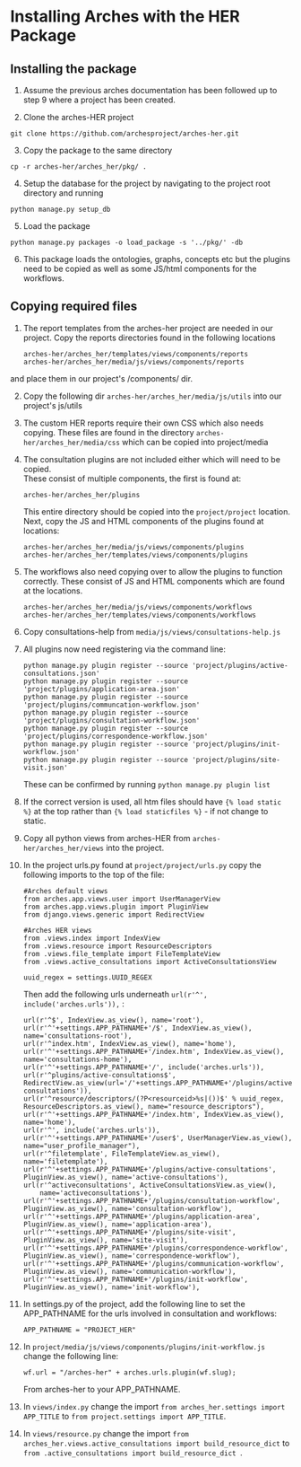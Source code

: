 # Installing Arches with the HER Package

## Installing the package
1. Assume the previous arches documentation has been followed up to step 9 where a project has been created.

2. Clone the arches-HER project 
```
git clone https://github.com/archesproject/arches-her.git
```

3. Copy the package to the same directory
```
cp -r arches-her/arches_her/pkg/ .
```

4. Setup the database for the project by navigating to the project root directory and running
```
python manage.py setup_db
```

5. Load the package
```
python manage.py packages -o load_package -s '../pkg/' -db
```

6. This package loads the ontologies, graphs, concepts etc but the plugins need to be copied as well as some JS/html components for the workflows.

## Copying required files
1. The report templates from the arches-her project are needed in our project. Copy the reports directories found in the following locations
   ```
   arches-her/arches_her/templates/views/components/reports
   arches-her/arches_her/media/js/views/components/reports
   ```
and place them in our project's /components/ dir.

2. Copy the following dir `arches-her/arches_her/media/js/utils` into our project's js/utils

3. The custom HER reports require their own CSS which also needs copying. These files are found in the directory `arches-her/arches_her/media/css` which can be copied into project/media

4. The consultation plugins are not included either which will need to be copied.      
   These consist of multiple components, the first is found at: 
   ```
   arches-her/arches_her/plugins
   ```
   This entire directory should be copied into the `project/project` location.
   Next, copy the JS and HTML components of the plugins found at locations:
   ```
   arches-her/arches_her/media/js/views/components/plugins
   arches-her/arches_her/templates/views/components/plugins
   ```
   
5. The workflows also need copying over to allow the plugins to function correctly. These consist of JS and HTML components which are found at the locations.
   ```
   arches-her/arches_her/media/js/views/components/workflows
   arches-her/arches_her/templates/views/components/workflows
   ```
   
6. Copy consultations-help from `media/js/views/consultations-help.js`

7. All plugins now need registering via the command line:
   ```
   python manage.py plugin register --source 'project/plugins/active-consultations.json'
   python manage.py plugin register --source 'project/plugins/application-area.json'
   python manage.py plugin register --source 'project/plugins/communcation-workflow.json'
   python manage.py plugin register --source 'project/plugins/consultation-workflow.json'
   python manage.py plugin register --source 'project/plugins/correspondence-workflow.json'
   python manage.py plugin register --source 'project/plugins/init-workflow.json'
   python manage.py plugin register --source 'project/plugins/site-visit.json'
   ```
   These can be confirmed by running `python manage.py plugin list`
   
8. If the correct version is used, all htm files should have `{% load static %}` at the top rather than `{% load staticfiles %}` - if not change to static.

9. Copy all python views from arches-HER from `arches-her/arches_her/views` into the project.

10. In the project urls.py found at `project/project/urls.py` copy the following imports to the top of the file:
    ```
    #Arches default views
    from arches.app.views.user import UserManagerView
    from arches.app.views.plugin import PluginView
    from django.views.generic import RedirectView
    
    #Arches HER views
    from .views.index import IndexView
    from .views.resource import ResourceDescriptors
    from .views.file_template import FileTemplateView
    from .views.active_consultations import ActiveConsultationsView
    
    uuid_regex = settings.UUID_REGEX
    ```
    Then add the following urls underneath `url(r'^', include('arches.urls')),` :
    ```
    url(r'^$', IndexView.as_view(), name='root'),
    url(r'^'+settings.APP_PATHNAME+'/$', IndexView.as_view(), name='consultations-root'),
    url(r'^index.htm', IndexView.as_view(), name='home'),
    url(r'^'+settings.APP_PATHNAME+'/index.htm', IndexView.as_view(), name='consultations-home'),
    url(r'^'+settings.APP_PATHNAME+'/', include('arches.urls')),
    url(r'^plugins/active-consultations$', RedirectView.as_view(url='/'+settings.APP_PATHNAME+'/plugins/active-consultations')),
    url(r'^resource/descriptors/(?P<resourceid>%s|())$' % uuid_regex, ResourceDescriptors.as_view(), name="resource_descriptors"),
    url(r'^'+settings.APP_PATHNAME+'/index.htm', IndexView.as_view(), name='home'),
    url(r'^', include('arches.urls')),
    url(r'^'+settings.APP_PATHNAME+'/user$', UserManagerView.as_view(), name="user_profile_manager"),
    url(r'^filetemplate', FileTemplateView.as_view(), name='filetemplate'),
    url(r'^'+settings.APP_PATHNAME+'/plugins/active-consultations', PluginView.as_view(), name='active-consultations'),
    url(r'^activeconsultations', ActiveConsultationsView.as_view(),
        name='activeconsultations'),
    url(r'^'+settings.APP_PATHNAME+'/plugins/consultation-workflow', PluginView.as_view(), name='consultation-workflow'),
    url(r'^'+settings.APP_PATHNAME+'/plugins/application-area', PluginView.as_view(), name='application-area'),
    url(r'^'+settings.APP_PATHNAME+'/plugins/site-visit', PluginView.as_view(), name='site-visit'),
    url(r'^'+settings.APP_PATHNAME+'/plugins/correspondence-workflow', PluginView.as_view(), name='correspondence-workflow'),
    url(r'^'+settings.APP_PATHNAME+'/plugins/communication-workflow', PluginView.as_view(), name='communication-workflow'),
    url(r'^'+settings.APP_PATHNAME+'/plugins/init-workflow', PluginView.as_view(), name='init-workflow'),
    ```
    
11. In settings.py of the project, add the following line to set the APP_PATHNAME for the urls involved in consultation and workflows:
    ```
    APP_PATHNAME = "PROJECT_HER"
    ```
    
12. In `project/media/js/views/components/plugins/init-workflow.js` change the following line:
    ```
    wf.url = "/arches-her" + arches.urls.plugin(wf.slug);
    ```
    From arches-her to your APP_PATHNAME.
    
13. In `views/index.py` change the import `from arches_her.settings import APP_TITLE` to `from project.settings import APP_TITLE`.
14. In `views/resource.py` change the import `from arches_her.views.active_consultations import build_resource_dict` to `from .active_consultations import build_resource_dict
`.
